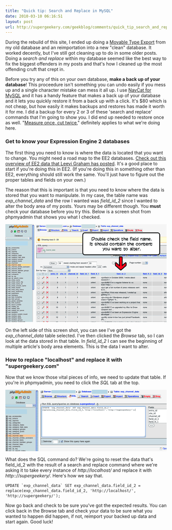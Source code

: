 ```yaml
---
title: "Quick tip: Search and Replace in MySQL"
date: 2010-03-10 06:16:51
layout: post
url: http://supergeekery.com/geekblog/comments/quick_tip_search_and_replace_in_mysql
---
```

During the rebuild of this site, I ended up doing a [Movable Type Export](http://supergeekery.com/geekblog/comments/quick_tip_expression_engine_movable_type_export) from my old database and an reimportation into a new "clean" database. It worked decently, but I've still got cleaning up to do in some older posts. Doing a _search and replace_ within my database seemed like the best way to fix the biggest offenders in my posts and that's how I cleaned up the most offending cruft that crept in.

Before you try any of this on your own database, **make a back up of your database**! This proceedure isn't something you can undo easily if you mess up and a single character mistake can mess it all up. I use [NavCat for MySQL](http://navicat.com/en/products/navicat_mysql/mysql_overview.html) and it has a handy feature that makes a back up of your database and it lets you quickly restore it from a back up with a click. It's $80 which is not cheap, but how easily it makes backups and restores has made it worth it for me. I did a backup for every 2 or 3 of these 'search and replace' commands that I'm going to show you. I did end up needed to restore once as well. "[Measure once, cut twice](http://en.wiktionary.org/wiki/measure_twice_and_cut_once)," definitely applies to what we're doing here.

### Get to know your Expression Engine 2 databases

The first thing you need to know is where the data is located that you want to change. You might need a road map to the EE2 databases. [Check out this overview of EE2 data that Leevi Graham has posted](http://emberapp.com/leevigraham/images/expressionengine2-table-schema/sizes/o). It's a good place to start if you're doing this in EE2\. (If you're doing this in something other than EE2, everything should still work the same. You'll just have to figure out the proper tables and fields on your own.)

The reason that this is important is that you need to know where the data is stored that you want to manipulate. In my case, the table name was _exp_channel_data_ and the row I wanted was _field_id_2_ since I wanted to alter the body area of my posts. Yours may be different though. You **must** check your database before you try this. Below is a screen shot from phpmyadmin that shows you what I checked.

![Check phpmyadmin data to determine the right field to alter.](/img/sg_myphp_searchreplace_620.png)

On the left side of this screen shot, you can see I've got the _exp_channel_data_ table selected. I've then clicked the _Browse_ tab, so I can look at the data stored in that table. In _field_id_2_ I can see the beginning of multiple article's body area elements. This is the data I want to alter.

### How to replace "localhost" and replace it with "supergeekery.com"

Now that we know those vital pieces of info, we need to update that table. If you're in phpmyadmin, you need to click the _SQL_ tab at the top.

![Search and Replace](/img/sg_myphp_searchreplace_2_620.png)

What does the SQL command do? We're going to reset the data that's field_id_2 with the result of a search and replace command where we're asking it to take every instance of _http://localhost/_ and replace it with _http:://supergeekery/_. Here's how we say that.

	UPDATE `exp_channel_data` SET exp_channel_data.field_id_2 = replace(exp_channel_data.field_id_2, 'http://localhost/', 'http://supergeekery/');

Now go back and check to be sure you've got the expected results. You can click back in the Browse tab and check your data to be sure what you wanted to happen did happen, if not, reimport your backed up data and start again. Good luck!